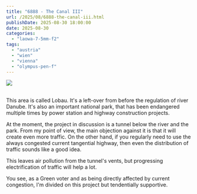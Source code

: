 ```yaml
---
title: "6888 - The Canal III"
url: /2025/08/6888-the-canal-iii.html
publishDate: 2025-08-30 18:00:00
date: 2025-08-30
categories:
  - "laowa-7-5mm-f2"
tags:
  - "austria"
  - "wien"
  - "vienna"
  - "olympus-pen-f"
---
```

<div class="container">
<div class="center"><a target="_blank" href="https://d25zfm9zpd7gm5.cloudfront.net/1200x1200/2021/20210404_113024-2_lr.jpg"><img class="webfeedsFeaturedVisual" src="https://d25zfm9zpd7gm5.cloudfront.net/0600x0600/2021/20210404_113024-2_lr.jpg" /></a></div>
</div>
<br />

This area is called Lobau. It's a left-over from before the
regulation of river Danube. It's also an important national
park, that has been endangered multiple times by power
station and highway construction projects.

At the moment, the project in discussion is a tunnel below
the river and the park. From my point of view, the main
objection against it is that it will create even more
traffic. On the other hand, if you regularly need to use the
always congested current tangential highway, then even the
distribution of traffic sounds like a good idea.

This leaves air pollution from the tunnel's vents, but
progressing electrification of traffic will help a lot.

You see, as a Green voter and as being directly affected by
current congestion, I'm divided on this project but
tendentially supportive.
